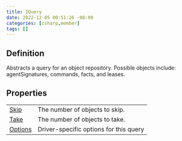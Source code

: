 ```yaml
---
title: IQuery
date: 2022-12-05 00:51:26 -08:00
categories: [csharp,member]
tags: []
---
```


## Definition

Abstracts a query for an object repository. Possible objects include: agentSignatures, commands, facts, and leases.

## Properties
<table><tr><td><!--/posts/csharp.member.entitydb.abstractions.queries.iquery.skip/--><a href='#'>Skip</a></td><td>
The number of objects to skip.
</td></tr><tr><td><!--/posts/csharp.member.entitydb.abstractions.queries.iquery.take/--><a href='#'>Take</a></td><td>
The number of objects to take.
</td></tr><tr><td><!--/posts/csharp.member.entitydb.abstractions.queries.iquery.options/--><a href='#'>Options</a></td><td>
Driver-specific options for this query
</td></tr></table>
